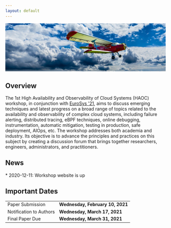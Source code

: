 ```yaml
---
layout: default
---
```


<img class="img-logo" src="assets/image/cloud_aircraft.jpg" alt="Cloud Image" style="padding-left: 0px; padding-right: 0px;">
<h2 class="text-primary">Overview</h2>
The 1st High Availability and Observability of Cloud Systems (HAOC) workshop,
in conjunction with <a href="https://2021.eurosys.org">EuroSys '21</a>, aims to discuss emerging techniques and latest
progress on a broad range of topics related to the availability and
observability of complex cloud systems, including failure alerting, distributed
tracing, eBPF techniques, online debugging, instrumentation, automatic
mitigation, testing in production, safe deployment, AIOps, etc. The workshop
addresses both academia and industry.  Its objective is to advance the
principles and practices on this subject by creating a discussion forum that
brings together researchers, engineers, administrators, and practitioners. 

<h2 class="text-primary">News</h2>
* 2020-12-11: Workshop website is up

<h2 class="text-primary">Important Dates</h2>

<table class="table table-striped table-hover center-block">
<tr>
  <td>Paper Submission</td>
  <td><b>Wednesday, February 10, 2021</b></td>
</tr>
<tr>
  <td>Notification to Authors</td>
  <td><b>Wednesday, March 17, 2021</b></td>
</tr>
<tr>
  <td>Final Paper Due</td>
  <td><b>Wednesday, March 31, 2021</b></td>
</tr>
</table>
